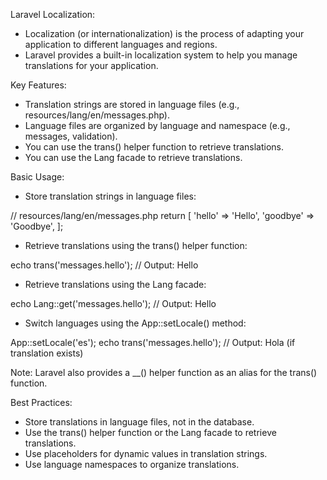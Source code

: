 Laravel Localization:

- Localization (or internationalization) is the process of adapting your application to different languages and regions.
- Laravel provides a built-in localization system to help you manage translations for your application.

Key Features:

- Translation strings are stored in language files (e.g., resources/lang/en/messages.php).
- Language files are organized by language and namespace (e.g., messages, validation).
- You can use the trans() helper function to retrieve translations.
- You can use the Lang facade to retrieve translations.

Basic Usage:

- Store translation strings in language files:

// resources/lang/en/messages.php
return [
    'hello' => 'Hello',
    'goodbye' => 'Goodbye',
];

- Retrieve translations using the trans() helper function:

echo trans('messages.hello'); // Output: Hello

- Retrieve translations using the Lang facade:

echo Lang::get('messages.hello'); // Output: Hello

- Switch languages using the App::setLocale() method:

App::setLocale('es');
echo trans('messages.hello'); // Output: Hola (if translation exists)

Note: Laravel also provides a __() helper function as an alias for the trans() function.

Best Practices:

- Store translations in language files, not in the database.
- Use the trans() helper function or the Lang facade to retrieve translations.
- Use placeholders for dynamic values in translation strings.
- Use language namespaces to organize translations.